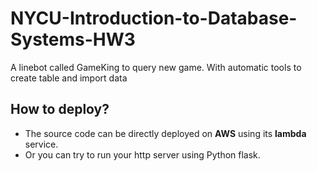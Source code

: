 # NYCU-Introduction-to-Database-Systems-HW3
A linebot called GameKing to query new game.
With automatic tools to create table and import data

## How to deploy?

- The source code can be directly deployed on **AWS** using its **lambda** service.
- Or you can try to run your http server using Python flask.
